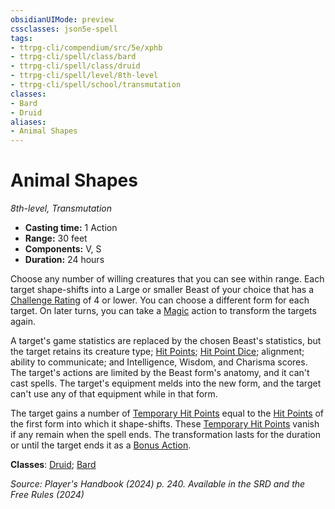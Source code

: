 ```yaml
---
obsidianUIMode: preview
cssclasses: json5e-spell
tags:
- ttrpg-cli/compendium/src/5e/xphb
- ttrpg-cli/spell/class/bard
- ttrpg-cli/spell/class/druid
- ttrpg-cli/spell/level/8th-level
- ttrpg-cli/spell/school/transmutation
classes:
- Bard
- Druid
aliases:
- Animal Shapes
---
```

# Animal Shapes
*8th-level, Transmutation*  


- **Casting time:** 1 Action
- **Range:** 30 feet
- **Components:** V, S
- **Duration:** 24 hours

Choose any number of willing creatures that you can see within range. Each target shape-shifts into a Large or smaller Beast of your choice that has a [Challenge Rating](/3-Mechanics/CLI/variant-rules/challenge-rating-xphb.md) of 4 or lower. You can choose a different form for each target. On later turns, you can take a [Magic](/3-Mechanics/CLI/actions.md#Magic) action to transform the targets again.

A target's game statistics are replaced by the chosen Beast's statistics, but the target retains its creature type; [Hit Points](/3-Mechanics/CLI/variant-rules/hit-points-xphb.md); [Hit Point Dice](/3-Mechanics/CLI/variant-rules/hit-point-dice-xphb.md); alignment; ability to communicate; and Intelligence, Wisdom, and Charisma scores. The target's actions are limited by the Beast form's anatomy, and it can't cast spells. The target's equipment melds into the new form, and the target can't use any of that equipment while in that form.

The target gains a number of [Temporary Hit Points](/3-Mechanics/CLI/variant-rules/temporary-hit-points-xphb.md) equal to the [Hit Points](/3-Mechanics/CLI/variant-rules/hit-points-xphb.md) of the first form into which it shape-shifts. These [Temporary Hit Points](/3-Mechanics/CLI/variant-rules/temporary-hit-points-xphb.md) vanish if any remain when the spell ends. The transformation lasts for the duration or until the target ends it as a [Bonus Action](/3-Mechanics/CLI/variant-rules/bonus-action-xphb.md).

**Classes**: [Druid](/3-Mechanics/CLI/lists/list-spells-classes-druid.md); [Bard](/3-Mechanics/CLI/lists/list-spells-classes-bard.md)

*Source: Player's Handbook (2024) p. 240. Available in the <span title='Systems Reference Document (5.2)'>SRD</span> and the Free Rules (2024)*